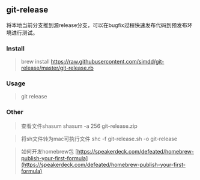 ## git-release
将本地当前分支推到源release分支，可以在bugfix过程快速发布代码到预发布环境进行测试。

### Install
> brew install https://raw.githubusercontent.com/simdd/git-release/master/git-release.rb

### Usage
> git release

### Other

> 查看文件shasum
> shasum -a 256 git-release.zip

> 将sh文件转为mac可执行文件
> shc -f git-release.sh -o git-release

> 如何开发homebrew包
> [https://speakerdeck.com/defeated/homebrew-publish-your-first-formula](https://speakerdeck.com/defeated/homebrew-publish-your-first-formula)
